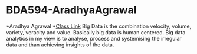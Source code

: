# BDA594-AradhyaAgrawal
*Aradhya Agrawal
*[Class Link](https://sdsu.instructure.com/courses/79732)
Big Data is the combination velocity, volume, variety, veracity and value. Basically big data is human centered. Big data analytics in my view is to analyse, process and systemising the irregular data and than achieving insights of the data.
